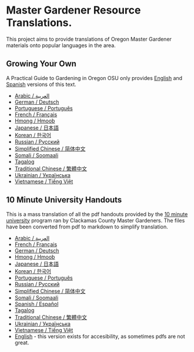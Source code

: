# Master Gardener Resource Translations.

This project aims to provide translations of Oregon Master Gardener materials onto popular languages in the area. 

## Growing Your Own
A Practical Guide to Gardening in Oregon
OSU only provides [English](https://extension.oregonstate.edu/catalog/pub/em-9027-growing-your-own) and [Spanish](https://extension.oregonstate.edu/es/catalog/pub/em-9027-s-su-propio-cultivo) versions of this text. 

* [Arabic / العربية](gyo/ar/gyo.md)
* [German / Deutsch](gyo/de/gyo.md)
* [Portuguese / Português](gyo/pt/gyo.md)
* [French / Français](gyo/fr/gyo.md)
* [Hmong / Hmoob](gyo/hmn/gyo.md)
* [Japanese / 日本語](gyo/ja/gyo.md)
* [Korean / 한국어](gyo/ko/gyo.md)
* [Russian / Русский](gyo/ru/gyo.md)
* [Simplified Chinese / 简体中文](gyo/zh-Hans/gyo.md)
* [Somali / Soomaali](gyo/so/gyo.md)
* [Tagalog](gyo/tag/gyo.md)
* [Traditional Chinese / 繁體中文](gyo/zh-Hant/gyo.md)
* [Ukrainian / Українська](gyo/uk/gyo.md)
* [Vietnamese / Tiếng Việt](gyo/vi/gyo.md)

## 10 Minute University Handouts

This is a mass translation of all the pdf handouts provided by the [10 minute university](https://clackamascountymastergardeners.org/10-minute-university/) program ran by Clackamas County Master Gardeners. The files have been converted from pdf to markdown to simplify translation. 

* [Arabic / العربية](10min/ar/index.md)
* [French / Français](10min/fr/index.md)
* [German / Deutsch](10min/de/index.md)
* [Hmong / Hmoob](10min/hmn/index.md)
* [Japanese / 日本語](10min/ja/index.md)
* [Korean / 한국어](10min/ko/index.md)
* [Portuguese / Português](10min/pt/index.md)
* [Russian / Русский](10min/ru/index.md)
* [Simplified Chinese / 简体中文](10min/zh-Hans/index.md)
* [Somali / Soomaali](10min/so/index.md)
* [Spanish / Español](10min/es/index.md)
* [Tagalog](10min/tag/index.md)
* [Traditional Chinese / 繁體中文](10min/zh-Hant/index.md)
* [Ukrainian / Українська](10min/uk/index.md)
* [Vietnamese / Tiếng Việt](10min/vi/index.md)
* [English](10min/en/index.md) - this version exists for accesibility, as sometimes pdfs are not great. 


